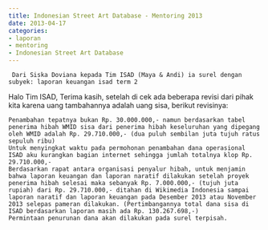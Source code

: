 ```yaml
---
title: Indonesian Street Art Database - Mentoring 2013 
date: 2013-04-17
categories:
- laporan
- mentoring
- Indonesian Street Art Database
---
```


     Dari Siska Doviana kepada Tim ISAD (Maya & Andi) ia surel dengan subyek: laporan keuangan isad term 2

Halo Tim ISAD, Terima kasih, setelah di cek ada beberapa revisi dari pihak kita karena uang tambahannya adalah uang sisa, berikut revisinya:

    Penambahan tepatnya bukan Rp. 30.000.000,- namun berdasarkan tabel penerima hibah WMID sisa dari penerima hibah keseluruhan yang dipegang oleh WMID adalah Rp. 29.710.000,- (dua puluh sembilan juta tujuh ratus sepuluh ribu)
    Untuk menyingkat waktu pada permohonan penambahan dana operasional ISAD aku kurangkan bagian internet sehingga jumlah totalnya klop Rp. 29.710.000,-
    Berdasarkan rapat antara organisasi penyalur hibah, untuk menjamin bahwa laporan keuangan dan laporan naratif dilakukan setelah proyek penerima hibah selesai maka sebanyak Rp. 7.000.000,- (tujuh juta rupiah) dari Rp. 29.710.000,- ditahan di Wikimedia Indonesia sampai laporan naratif dan laporan keuangan pada Desember 2013 atau November 2013 selepas pameran dilakukan. (Pertimbangannya total dana sisa di ISAD berdasarkan laporan masih ada Rp. 130.267.698,-)
    Permintaan penurunan dana akan dilakukan pada surel terpisah.
